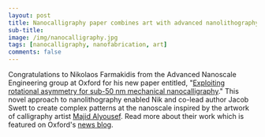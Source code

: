 ```yaml
---
layout: post
title: Nanocalligraphy paper combines art with advanced nanolithography
sub-title: 
image: /img/nanocalligraphy.jpg
tags: [nanocalligraphy, nanofabrication, art]
comments: false
---
```


Congratulations to Nikolaos Farmakidis from the Advanced Nanoscale Engineering group at Oxford for his new paper entitled, "[Exploiting rotational asymmetry for sub-50 nm mechanical nanocalligraphy](https://doi.org/10.1038/s41378-021-00300-y)." This novel approach to nanolithography enabled Nik and co-lead author Jacob Swett to create complex patterns at the nanoscale inspired by the artwork of calligraphy artist [Majid Alyousef](https://majidalyousef.com/). Read more about their work which is featured on Oxford's [news blog](https://www.ox.ac.uk/news/features/mark-making-artist-s-impression-inside-oxford-s-bhaskaran-lab).